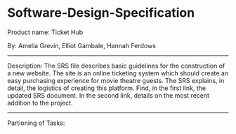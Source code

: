 # Software-Design-Specification
Product name: Ticket Hub

By: Amelia Grevin, Elliot Gambale, Hannah Ferdows 
***
Description:
The SRS file describes basic guidelines for the construction of a new website. The site is an online ticketing system which should create an easy purchasing experience for movie theatre guests. The SRS explains, in detail, the logistics of creating this platform. Find, in the first link, the updated SRS document. In the second link, details on the most recent addition to the project.
***
Partioning of Tasks:

